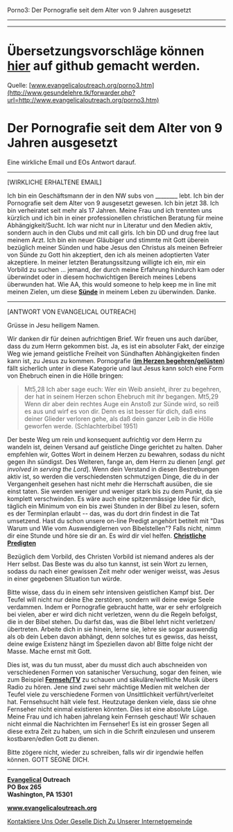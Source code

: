 <!--t Porno3: Der Pornografie seit dem Alter von 9 Jahren ausgesetzt (99% übersetzt) t-->
<!--d Pornografiesucht, Pornografie, Porno, Sucht, Süchtig, Pornografiesüchtig, Freiheit von Pornografiesucht, Freiheit von Pornografie, Begierde, Begierden, Lust, Geil, Wollust, Schmutzige Gedanken, Freiheit von Schmutzigen Gedanken d-->

Porno3: Der Pornografie seit dem Alter von 9 Jahren ausgesetzt

- - - 
- - -

# Übersetzungsvorschläge können [hier](https://github.com/gesundelehre/gesundelehre_translate/blob/master/content/static/pornografiesucht/porno3.md) auf github gemacht werden.

Quelle: [www.evangelicaloutreach.org/porno3.htm](http://www.gesundelehre.tk/forwarder.php?url=http://www.evangelicaloutreach.org/porno3.htm)

# Der Pornografie seit dem Alter von 9 Jahren ausgesetzt

Eine wirkliche Email und EOs Antwort darauf.

* * *

[WIRKLICHE ERHALTENE EMAIL]

Ich bin ein Geschäftsmann der in den NW subs von  ________ lebt. Ich bin der Pornografie seit dem Alter von 9 ausgesetzt gewesen. Ich bin jetzt 38\. Ich bin verheiratet seit mehr als 17 Jahren. Meine Frau und ich trennten uns kürzlich und ich bin in einer professionellen christlichen Beratung für meine Abhängigkeit/Sucht. Ich war nicht nur in Literatur und den Medien aktiv, sondern auch in den Clubs und mit call girls. Ich bin DD und drug free laut meinem Arzt. Ich bin ein neuer Gläubiger und stimmte mit Gott überein bezüglich meiner Sünden und habe Jesus den Christus als meinen Befreier von Sünde zu Gott hin akzeptiert, den ich als meinen adoptierten Vater akzeptiere. In meiner letzten Beratungssitzung willigte ich ein, mir ein Vorbild zu suchen ... jemand, der durch meine Erfahrung hindurch kam oder überwindet oder in diesem hochwichtigen Bereich meines Lebens überwunden hat. Wie AA, this would someone to help keep me in line mit meinen Zielen, um diese **[Sünde](http://www.gesundelehre.tk/forwarder.php?url=http://www.evangelicaloutreach.org/sin.html)** in meinem Leben zu überwinden. Danke.

* * *

[ANTWORT VON EVANGELICAL OUTREACH]

 Grüsse in Jesu heiligem Namen.

Wir danken dir für deinen aufrichtigen Brief. Wir freuen uns auch darüber, dass du zum Herrn gekommen bist. Ja, es ist ein absoluter Fakt, der einzige Weg wie jemand geistliche Freiheit von Sündhaften Abhängigkeiten finden kann ist, zu Jesus zu kommen. Pornografie (**[im Herzen begehren/gelüsten](http://www.gesundelehre.tk/forwarder.php?url=http://www.evangelicaloutreach.org/lust.html)**) fällt sicherlich unter in diese Kategorie und laut Jesus kann solch eine Form von Ehebruch einen in die Hölle bringen:

> Mt5,28 Ich aber sage euch: Wer ein Weib ansieht, ihrer zu begehren, der hat in seinem Herzen schon Ehebruch mit ihr begangen. Mt5,29 Wenn dir aber dein rechtes Auge ein Anstoß zur Sünde wird, so reiß es aus und wirf es von dir. Denn es ist besser für dich, daß eins deiner Glieder verloren gehe, als daß dein ganzer Leib in die Hölle geworfen werde. (Schlachterbibel 1951)

Der beste Weg um rein und konsequent aufrichtig vor dem Herrn zu wandeln ist, deinen Versand auf geistliche Dinge gerichtet zu halten. Daher empfehlen wir, Gottes Wort in deinem Herzen zu bewahren, sodass du nicht gegen ihn sündigst. Des Weiteren, fange an, dem Herrn zu dienen [_engl. get involved in serving the Lord_]. Wenn dein Verstand in diesen Bestrebungen aktiv ist, so werden die verschiedensten schmutzigen Dinge, die du in der Vergangenheit gesehen hast nicht mehr die Herrschaft ausüben, die sie einst taten. Sie werden weniger und weniger stark bis zu dem Punkt, da sie komplett verschwinden. Es wäre auch eine spitzenmässige Idee für dich, täglich ein Minimum von ein bis zwei Stunden in der Bibel zu lesen, sofern es der Terminplan erlaubt -- das, was du dort drin findest in die Tat umsetzend. Hast du schon unsere on-line Predigt angehört betitelt mit "Das Warum und Wie vom Auswendiglernen von Bibelstellen"? Falls nicht, nimm dir eine Stunde und höre sie dir an. Es wird dir viel helfen. **[Christliche Predigten](http://www.gesundelehre.tk/forwarder.php?url=http://www.evangelicaloutreach.org/sermons.html)**

Bezüglich dem Vorbild, des Christen Vorbild ist niemand anderes als der Herr selbst. Das Beste was du also tun kannst, ist sein Wort zu lernen, sodass du nach einer gewissen Zeit mehr oder weniger weisst, was Jesus in einer gegebenen Situation tun würde.

Bitte wisse, dass du in einem sehr intensiven geistlichen Kampf bist. Der Teufel will nicht nur deine Ehe zerstören, sondern will deine ewige Seele verdammen. Indem er Pornografie gebraucht hatte, war er sehr erfolgreich bei vielen, aber er wird dich nicht verletzen, wenn du die Regeln befolgst, die in der Bibel stehen. Du darfst das, was die Bibel lehrt nicht verletzen/übertreten. Arbeite dich in sie hinein, lerne sie, lehre sie sogar auswendig als ob dein Leben davon abhängt, denn solches tut es gewiss, das heisst, deine ewige Existenz hängt im Speziellen davon ab! Bitte folge nicht der Masse. Mache ernst mit Gott.

Dies ist, was du tun musst, aber du musst dich auch abschneiden von verschiedenen Formen von satanischer Versuchung, sogar den feinen, wie zum Beispiel **[Fernseh/TV](http://www.gesundelehre.tk/forwarder.php?url=http://www.evangelicaloutreach.org/tv.htm)** zu schauen und säkuläre/weltliche Musik übers Radio zu hören. Jene sind zwei sehr mächtige Medien mit welchen der Teufel viele zu verschiedene Formen von Unsittlichkeit verführt/verleitet hat. Fernsehsucht hält viele fest. Heutzutage denken viele, dass sie ohne Fernseher nicht einmal existieren könnten. Dies ist eine absolute Lüge. Meine Frau und ich haben jahrelang kein Fernseh geschaut! Wir schauen nicht einmal die Nachrichten im Fernseher! Es ist ein grosser Segen all diese extra Zeit zu haben, um sich in die Schrift einzulesen und unserem kostbaren/edlen Gott zu dienen.

Bitte zögere nicht, wieder zu schreiben, falls wir dir irgendwie helfen können. GOTT SEGNE DICH.

* * *

**[Evangelical](http://www.gesundelehre.tk/forwarder.php?url=http://www.evangelicaloutreach.org/index.html) Outreach**  
**PO Box 265**  
**Washington, PA 15301**

**www.evangelicaloutreach.org**

[Kontaktiere Uns Oder Geselle Dich Zu Unserer Internetgemeinde](http://www.gesundelehre.tk/forwarder.php?url=http://www.evangelicaloutreach.org/contact.html)